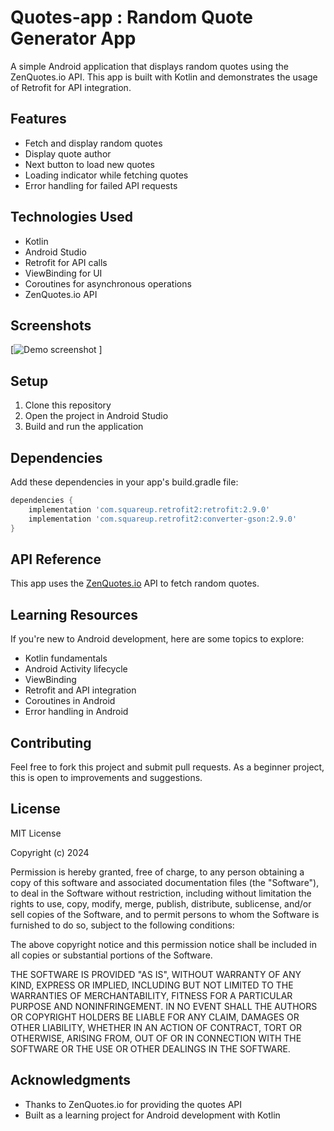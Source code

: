 # Quotes-app : Random Quote Generator App

A simple Android application that displays random quotes using the ZenQuotes.io API. This app is built with Kotlin and demonstrates the usage of Retrofit for API integration.

## Features

- Fetch and display random quotes
- Display quote author
- Next button to load new quotes
- Loading indicator while fetching quotes
- Error handling for failed API requests

## Technologies Used

- Kotlin
- Android Studio
- Retrofit for API calls
- ViewBinding for UI
- Coroutines for asynchronous operations
- ZenQuotes.io API

## Screenshots

[![Demo screenshot](https://github.com/user-attachments/assets/cfd7d7d8-cb6d-4c2d-88f8-89faa4ead50d)
]

## Setup

1. Clone this repository
2. Open the project in Android Studio
3. Build and run the application

## Dependencies

Add these dependencies in your app's build.gradle file:

```gradle
dependencies {
    implementation 'com.squareup.retrofit2:retrofit:2.9.0'
    implementation 'com.squareup.retrofit2:converter-gson:2.9.0'
}
```

## API Reference

This app uses the [ZenQuotes.io](https://zenquotes.io/) API to fetch random quotes.

## Learning Resources

If you're new to Android development, here are some topics to explore:
- Kotlin fundamentals
- Android Activity lifecycle
- ViewBinding
- Retrofit and API integration
- Coroutines in Android
- Error handling in Android

## Contributing

Feel free to fork this project and submit pull requests. As a beginner project, this is open to improvements and suggestions.

## License

MIT License

Copyright (c) 2024 

Permission is hereby granted, free of charge, to any person obtaining a copy
of this software and associated documentation files (the "Software"), to deal
in the Software without restriction, including without limitation the rights
to use, copy, modify, merge, publish, distribute, sublicense, and/or sell
copies of the Software, and to permit persons to whom the Software is
furnished to do so, subject to the following conditions:

The above copyright notice and this permission notice shall be included in all
copies or substantial portions of the Software.

THE SOFTWARE IS PROVIDED "AS IS", WITHOUT WARRANTY OF ANY KIND, EXPRESS OR
IMPLIED, INCLUDING BUT NOT LIMITED TO THE WARRANTIES OF MERCHANTABILITY,
FITNESS FOR A PARTICULAR PURPOSE AND NONINFRINGEMENT. IN NO EVENT SHALL THE
AUTHORS OR COPYRIGHT HOLDERS BE LIABLE FOR ANY CLAIM, DAMAGES OR OTHER
LIABILITY, WHETHER IN AN ACTION OF CONTRACT, TORT OR OTHERWISE, ARISING FROM,
OUT OF OR IN CONNECTION WITH THE SOFTWARE OR THE USE OR OTHER DEALINGS IN THE
SOFTWARE.

## Acknowledgments

- Thanks to ZenQuotes.io for providing the quotes API
- Built as a learning project for Android development with Kotlin
